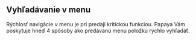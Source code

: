 ## Vyhľadávanie v menu

Rýchlosť navigácie v menu je pri predaji kritickou funkciou. Papaya Vám poskytuje hneď 4 spôsoby ako predávanú menu položku rýchlo vyhľadať.

